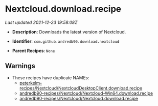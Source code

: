 # Nextcloud.download.recipe

_Last updated 2021-12-23 19:58:08Z_

- **Description**: Downloads the latest version of Nextcloud.

- **Identifier**: `com.github.andredb90.download.nextcloud`

- **Parent Recipes**: `None`

## Warnings

- These recipes have duplicate NAMEs:
    - [peterkelm-recipes/Nextcloud/NextcloudDesktopClient.download.recipe](/autopkg-dupe-tracker/peterkelm-recipes/Nextcloud/NextcloudDesktopClient.download.recipe)
    - [andredb90-recipes/Nextcloud/Nextcloud-Win64.download.recipe](/autopkg-dupe-tracker/andredb90-recipes/Nextcloud/Nextcloud-Win64.download.recipe)
    - [andredb90-recipes/Nextcloud/Nextcloud.download.recipe](/autopkg-dupe-tracker/andredb90-recipes/Nextcloud/Nextcloud.download.recipe)